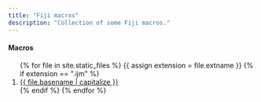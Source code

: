 ```yaml
---
title: "Fiji macros"
description: "Collection of some Fiji macros."
---
```

<main role="main" class="container">
  <aside class="col-sm-2 ml-sm-auto blog-sidebar">
    <div class="sidebar-module">
      <h4>Macros</h4>
      <ol class="list-unstyled">
        {% for file in site.static_files %}
        {{ assign extension = file.extname }}
        {% if extension == ".ijm" %}
          <li><a href="{{ file.path | prepend: repository.name | prepend: site.url }}" target="code_frame">{{ file.basename | capitalize }}</a></li>
        {% endif %}
        {% endfor %}
      </ol>
    </div>
    </aside>
  </div>
</main>
